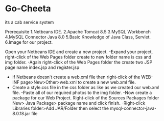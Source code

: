 # Go-Cheeta
its a cab service system

Prerequisite
1.Netbeans IDE.
2.Apache Tomcat 8.5
3.MySQL Workbench
4.MySQL Connector Java 8.0
5.Basic Knowledge of Java Class, Servlet.
6.Image for our project.


Open your Netbeans IDE and create a new project.
-Expand your project, right-click of the Web Pages folder create to new folder name is css and img folder.
-Again right-click of the Web Pages folder the create two JSP page name index.jsp and register.jsp
- If Netbeans doesn't create a web.xml file then right-click of the WEB-INF page>New>Other>web.xml to create a new web.xml file.
- Create a style.css file in the css folder as like as we created our web.xml file.
-Paste all of our required photos to the img folder.
-Now create a package for our Web Project. Right-click of the Sources Packages folder New> Java Package> package name and click finish.
-Right-click Libraries folder>Add JAR/Folder then select the mysql-connector-java-8.0.18.jar file
